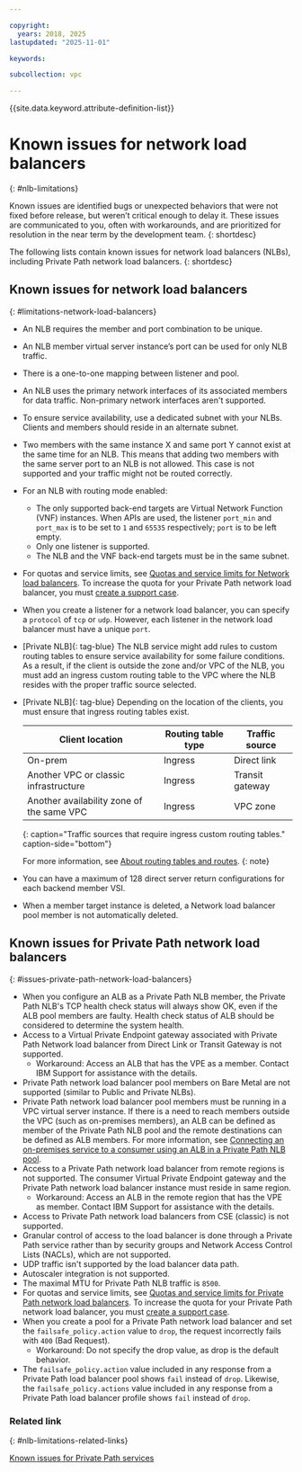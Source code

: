 ```yaml
---

copyright:
  years: 2018, 2025
lastupdated: "2025-11-01"

keywords:

subcollection: vpc

---
```


{{site.data.keyword.attribute-definition-list}}

# Known issues for network load balancers
{: #nlb-limitations}

Known issues are identified bugs or unexpected behaviors that were not fixed before release, but weren’t critical enough to delay it. These issues are communicated to you, often with workarounds, and are prioritized for resolution in the near term by the development team.
{: shortdesc} 

The following lists contain known issues for network load balancers (NLBs), including Private Path network load balancers.
{: shortdesc}

## Known issues for network load balancers
{: #limitations-network-load-balancers}

* An NLB requires the member and port combination to be unique.
* An NLB member virtual server instance’s port can be used for only NLB traffic.
* There is a one-to-one mapping between listener and pool.
* An NLB uses the primary network interfaces of its associated members for data traffic. Non-primary network interfaces aren't supported.
* To ensure service availability, use a dedicated subnet with your NLBs. Clients and members should reside in an alternate subnet.
* Two members with the same instance X and same port Y cannot exist at the same time for an NLB. This means that adding two members with the same server port to an NLB is not allowed. This case is not supported and your traffic might not be routed correctly. 
* For an NLB with routing mode enabled:
   * The only supported back-end targets are Virtual Network Function (VNF) instances. When APIs are used, the listener `port_min` and `port_max` is to be set to `1` and `65535` respectively; `port` is to be left empty.
   * Only one listener is supported.
   * The NLB and the VNF back-end targets must be in the same subnet.
* For quotas and service limits, see [Quotas and service limits for Network load balancers](/docs/vpc?topic=vpc-quotas#nlb-quotas). To increase the quota for your Private Path network load balancer, you must [create a support case](/docs/account?topic=account-open-case).
* When you create a listener for a network load balancer, you can specify a `protocol` of `tcp` or `udp`. However, each listener in the network load balancer must have a unique `port`.
* [Private NLB]{: tag-blue} The NLB service might add rules to custom routing tables to ensure service availability for some failure conditions. As a result, if the client is outside the zone and/or VPC of the NLB, you must add an ingress custom routing table to the VPC where the NLB resides with the proper traffic source selected.
* [Private NLB]{: tag-blue} Depending on the location of the clients, you must ensure that ingress routing tables exist.

   | Client location | Routing table type | Traffic source |
   |----|----|----|
   | On-prem | Ingress | Direct link |
   | Another VPC or classic infrastructure | Ingress | Transit gateway |
   | Another availability zone of the same VPC | Ingress | VPC zone |
   {: caption="Traffic sources that require ingress custom routing tables." caption-side="bottom"}

   For more information, see [About routing tables and routes](/docs/vpc?topic=vpc-about-custom-routes).
   {: note}

* You can have a maximum of 128 direct server return configurations for each backend member VSI.
* When a member target instance is deleted, a Network load balancer pool member is not automatically deleted.

## Known issues for Private Path network load balancers
{: #issues-private-path-network-load-balancers}

* When you configure an ALB as a Private Path NLB member, the Private Path NLB's TCP health check status will always show OK, even if the ALB pool members are faulty. Health check status of ALB should be considered to determine the system health.
* Access to a Virtual Private Endpoint gateway associated with Private Path Network load balancer from Direct Link or Transit Gateway is not supported.
   * Workaround: Access an ALB that has the VPE as a member. Contact IBM Support for assistance with the details.
* Private Path network load balancer pool members on Bare Metal are not supported (similar to Public and Private NLBs).
* Private Path network load balancer pool members must be running in a VPC virtual server instance. If there is a need to reach members outside the VPC (such as on-premises members), an ALB can be defined as member of the Private Path NLB pool and the remote destinations can be defined as ALB members. For more information, see [Connecting an on-premises service to a consumer using an ALB in a Private Path NLB pool](/docs/vpc?topic=vpc-private-path-service-intro&interface=ui#pps-use-case-5).
* Access to a Private Path network load balancer from remote regions is not supported. The consumer Virtual Private Endpoint gateway and the Private Path network load balancer instance must reside in same region. 
   * Workaround: Access an ALB in the remote region that has the VPE as member. Contact IBM Support for assistance with the details.
* Access to Private Path network load balancers from CSE (classic) is not supported.
* Granular control of access to the load balancer is done through a Private Path service rather than by security groups and Network Access Control Lists (NACLs), which are not supported.
* UDP traffic isn't supported by the load balancer data path.
* Autoscaler integration is not supported.
* The maximal MTU for Private Path NLB traffic is `8500`.
* For quotas and service limits, see [Quotas and service limits for Private Path network load balancers](/docs/vpc?topic=vpc-quotas#ppnlb-quotas). To increase the quota for your Private Path network load balancer, you must [create a support case](/docs/account?topic=account-open-case).
* When you create a pool for a Private Path network load balancer and set the `failsafe_policy.action` value to `drop`, the request incorrectly fails with `400` (Bad Request).
   * Workaround: Do not specify the drop value, as drop is the default behavior.
* The `failsafe_policy.action` value included in any response from a Private Path load balancer pool shows `fail` instead of `drop`. Likewise, the `failsafe_policy.actions` value included in any response from a Private Path load balancer profile shows `fail` instead of `drop`.

### Related link
{: #nlb-limitations-related-links}

[Known issues for Private Path services](/docs/vpc?topic=vpc-ppsg-limitations)
